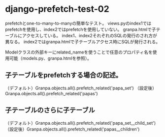 # django-prefetch-test-02

prefetchとone-to-many-to-manyの簡単なテスト。
views.pyのindex1ではprefetchを使用し、index2ではprefetchを使用していない。
granpa.htmlで子テーブルにアクセスしている。
index1、index2それぞれのSQLの発行のされ方が異なる。
index2ではgranpa.htmlで子テーブルアクセス時にSQLが発行される。

Modelクラスの外部キーにrelated_nameを使うことで任意のプロパティ名を使用可能（models.py、granpa.htmlを参照）。

## 子テーブルをprefetchする場合の記述。
（デフォルト）Granpa.objects.all().prefetch_related('papa_set')
（設定後）Granpa.objects.all().prefetch_related('papas')

## 子テーブルのさらに子テーブル
（デフォルト）Granpa.objects.all().prefetch_related('papa_set__child_set')
（設定後）Granpa.objects.all().prefetch_related('papas__children')

